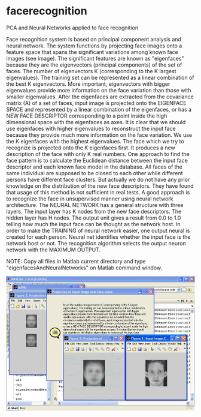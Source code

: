 # facerecognition

PCA and Neural Networks applied to face recognition

Face recognition system is based on principal component analysis and neural network. The system functions by projecting face images onto a feature space that spans the significant variations among known face images (see image). The significant features are known as "eigenfaces" because they are the eigenvectors (principal components) of the set of faces. The number of eigenvectors K (corresponding to the K largest eigenvalues). The training set can be represented as a linear combination of the best K eigenvectors. More important, eigenvectors with bigger eigenvalues provide more information on the face variation than those with smaller eigenvalues. After the eigenfaces are extracted from the covariance matrix (A) of a set of faces, input image is projected onto the EIGENFACE SPACE and represented by a linear combination of the eigenfaces, or has a NEW FACE DESCRIPTOR corresponding to a point inside the high dimensional space with the eigenfaces as axes. It is clear that we should use eigenfaces with higher eigenvalues to reconstruct the input face because they provide much more information on the face variation. We use the K eigenfaces with the highest eigenvalues. The face which we try to recognize is projected onto the K eigenfaces first. It produces a new description of the face with only K real numbers. One approach to find the face pattern is to calculate the Euclidean distance between the input face descriptor and each known face model in the database. All faces of the same individual are supposed to be closed to each other while different persons have different face clusters. But actually we do not have any prior knowledge on the distribution of the new face descriptors. They have found that usage of this method is not sufficient in real tests. A good approach is to recognize the face in unsupervised manner using neural network architecture. The NEURAL NETWORK has a general structure with three layers. The input layer has K nodes from the new face descriptors. The hidden layer has H nodes. The output unit gives a result from 0.0 to 1.0 telling how much the input face can be thought as the network host. In order to make the TRAINING of neural network easier, one output neural is created for each person. Neural net identifies whether the input face is the network host or not. The recognition algorithm selects the output neuron network with the MAXIMUM OUTPUT.

NOTE: Copy all files in Matlab current directory and type "eigenfacesAndNeuralNetworks" on Matlab command window.

![Face recognition application screenshot](./facerecognition.jpg)

